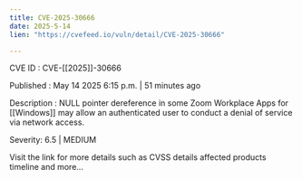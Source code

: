 ```yaml
---
title: CVE-2025-30666
date: 2025-5-14
lien: "https://cvefeed.io/vuln/detail/CVE-2025-30666"

---
```


CVE ID : CVE-[[2025]]-30666

Published :  May 14
2025
6:15 p.m. | 51 minutes ago

Description : NULL pointer dereference in some Zoom Workplace Apps for [[Windows]] may allow an authenticated user to conduct a denial of service via network access.

Severity: 6.5 | MEDIUM

Visit the link for more details
such as CVSS details
affected products
timeline
and more...
